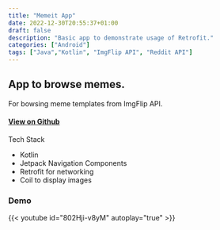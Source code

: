 ```yaml
---
title: "Memeit App"
date: 2022-12-30T20:55:37+01:00
draft: false
description: "Basic app to demonstrate usage of Retrofit."
categories: ["Android"]
tags: ["Java","Kotlin", "ImgFlip API", "Reddit API"]
---
```


## App to browse memes.
For bowsing meme templates from ImgFlip API.

#### [View on Github](https://github.com/harisheoran/memeit)

Tech Stack
- Kotlin
- Jetpack Navigation Components
- Retrofit for networking
- Coil to display images

### Demo
{{< youtube id="802Hji-v8yM" autoplay="true" >}}


